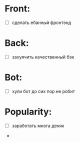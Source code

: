 # Front:
- [ ] сделать ебанный фронтэнд 

# Back:
- [ ] захуячить качественный бэк

# Bot:
- [ ] хули бот до сих пор не робит

# Popularity:
- [ ] заработать многа деняк
- 